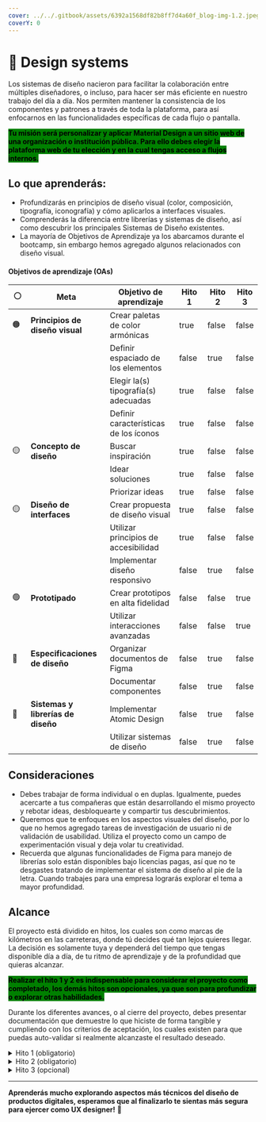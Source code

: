 ```yaml
---
cover: ../../.gitbook/assets/6392a1568df82b8ff7d4a60f_blog-img-1.2.jpeg
coverY: 0
---
```


# 🦄 Design systems

Los sistemas de diseño nacieron para facilitar la colaboración entre múltiples diseñadores, o incluso, para hacer ser más eficiente en nuestro trabajo del día a día. Nos permiten mantener la consistencia de los componentes y patrones a través de toda la plataforma, para así enfocarnos en las funcionalidades específicas de cada flujo o pantalla.

<mark style="background-color:green;">**Tu misión será personalizar y aplicar Material Design a un sitio web de una organización o institución pública. Para ello debes elegir la plataforma web de tu elección y en la cual tengas acceso a flujos internos.**</mark>



## Lo que aprenderás:

* Profundizarás en principios de diseño visual (color, composición, tipografía, iconografía) y cómo aplicarlos a interfaces visuales.
* Comprenderás la diferencia entre librerías y sistemas de diseño, así como descubrir los principales Sistemas de Diseño existentes.
* La mayoría de Objetivos de Aprendizaje ya los abarcamos durante el bootcamp, sin embargo hemos agregado algunos relacionados con diseño visual.

#### Objetivos de aprendizaje (OAs)

<table><thead><tr><th width="63">⚪️</th><th width="227">Meta</th><th width="226">Objetivo de aprendizaje</th><th width="81" data-type="checkbox">Hito 1</th><th width="81" data-type="checkbox">Hito 2</th><th data-type="checkbox">Hito 3</th></tr></thead><tbody><tr><td><span data-gb-custom-inline data-tag="emoji" data-code="1f7e0">🟠</span></td><td><strong>Principios de diseño visual</strong></td><td>Crear paletas de color armónicas</td><td>true</td><td>false</td><td>false</td></tr><tr><td></td><td></td><td>Definir espaciado de los elementos</td><td>false</td><td>true</td><td>false</td></tr><tr><td></td><td></td><td>Elegir la(s) tipografía(s) adecuadas</td><td>true</td><td>false</td><td>false</td></tr><tr><td></td><td></td><td>Definir características de los íconos</td><td>true</td><td>false</td><td>false</td></tr><tr><td>🟡</td><td><strong>Concepto de diseño</strong></td><td>Buscar inspiración</td><td>true</td><td>false</td><td>false</td></tr><tr><td></td><td></td><td>Idear soluciones</td><td>true</td><td>false</td><td>false</td></tr><tr><td></td><td></td><td>Priorizar ideas</td><td>true</td><td>false</td><td>false</td></tr><tr><td>🟡</td><td><strong>Diseño de interfaces</strong></td><td>Crear propuesta de diseño visual</td><td>true</td><td>false</td><td>false</td></tr><tr><td></td><td></td><td>Utilizar principios de accesibilidad</td><td>true</td><td>false</td><td>false</td></tr><tr><td></td><td></td><td>Implementar diseño responsivo</td><td>false</td><td>true</td><td>false</td></tr><tr><td>🟢</td><td><strong>Prototipado</strong></td><td>Crear prototipos en alta fidelidad</td><td>false</td><td>false</td><td>true</td></tr><tr><td></td><td></td><td>Utilizar interacciones avanzadas</td><td>false</td><td>false</td><td>true</td></tr><tr><td>🔵</td><td><strong>Especificaciones de diseño</strong></td><td>Organizar documentos de Figma</td><td>false</td><td>true</td><td>false</td></tr><tr><td></td><td></td><td>Documentar componentes</td><td>false</td><td>true</td><td>false</td></tr><tr><td>🔵</td><td><strong>Sistemas y librerías de diseño</strong></td><td>Implementar Atomic Design</td><td>false</td><td>true</td><td>false</td></tr><tr><td></td><td></td><td>Utilizar sistemas de diseño</td><td>false</td><td>true</td><td>false</td></tr></tbody></table>



## Consideraciones

* Debes trabajar de forma individual o en duplas. Igualmente, puedes acercarte a tus compañeras que están desarrollando el mismo proyecto y rebotar ideas, desbloquearte y compartir tus descubrimientos.
* Queremos que te enfoques en los aspectos visuales del diseño, por lo que no hemos agregado tareas de investigación de usuario ni de validación de usabilidad. Utiliza el proyecto como un campo de experimentación visual y deja volar tu creatividad.
* Recuerda que algunas funcionalidades de Figma para manejo de librerías solo están disponibles bajo licencias pagas, así que no te desgastes tratando de implementar el sistema de diseño al pie de la letra. Cuando trabajes para una empresa lograrás explorar el tema a mayor profundidad.



## Alcance

El proyecto está dividido en hitos, los cuales son como marcas de kilómetros en las carreteras, donde tú decides qué tan lejos quieres llegar. La decisión es solamente tuya y dependerá del tiempo que tengas disponible día a día, de tu ritmo de aprendizaje y de la profundidad que quieras alcanzar.

<mark style="background-color:green;">**Realizar el hito 1 y 2 es indispensable para considerar el proyecto como completado, los demás hitos son opcionales, ya que son para profundizar o explorar otras habilidades.**</mark>

Durante los diferentes avances, o al cierre del proyecto, debes presentar documentación que demuestre lo que hiciste de forma tangible y cumpliendo con los criterios de aceptación, los cuales existen para que puedas auto-validar si realmente alcanzaste el resultado deseado.

<details>

<summary>Hito 1 (obligatorio)</summary>

El primer hito consiste en definir las bases del sistema de diseño para la plataforma web que hayas seleccionado.

**Criterios de aceptación:**

* _Moodboard_ de inspiración para definir la guía de marca.
* Guía de marca donde se defina la paleta de colores primarios y secundarios, tipografía(s) e iconografía. Asegúrate de validar que los colores sean accesibles.
* Inventario de componentes de la plataforma actual, es decir, un listado de los principales componentes y patrones. Por ejemplo, es posible que encuentres dos formas diferentes de seleccionar una fecha, mapea estas inconsistencias así como los elementos más utilizados en la plataforma.
* Especificaciones de UI utilizando principios de Atomic Design, acá es donde implementarás la guía de marca en la interfaz visual.

</details>

<details>

<summary>Hito 2 (obligatorio)</summary>

Una vez tengas claro el diseño visual que quieres darle a la plataforma, es hora de sistematizarlo e implementarlo.

**Criterios de aceptación:**

* Presentación donde expliques las principales diferencias entre un Sistema de Diseño y una librería, así como un breve resumen de los diferentes sistemas de diseño más utilizados en la industria en este momento.
* Documento de Figma con la librería de componentes de Material Design, personalizado según lo que definiste en el hito anterior. Acuérdate de incluir la documentación de los componentes (casos de uso).
* Rediseño de las principales pantallas de la plataforma, en la que puedas ejemplificar cómo se utilizaría el sistema de diseño. Debes incluir una versión para cada dispositivo: mobile, tablet y desktop.
* Documento de Figma con capas y elementos organizados, utilizando una nomenclatura estándar. Por ejemplo: botón principal, botón secundario, dropdown, etc.&#x20;

</details>

<details>

<summary>Hito 3 (opcional)</summary>

Ahora con todos los ingredientes listos puedes dedicarte a crear un prototipo donde pongas en práctica los diferentes elementos y componentes!

**Criterios de aceptación:**

* Prototipo navegable en alta fidelidad (texto real, imágenes, colores e íconos), incluyendo componentes reutilizables debidamente implementados desde la librería.
* Incluye interacciones avanzadas como carruseles, menú colapsable y otros, pero toma en cuenta que es un prototipo y tiene ciertas limitaciones, por lo que nunca será una réplica exacta de un sitio o aplicación web.

</details>

***

**Aprenderás mucho explorando aspectos más técnicos del diseño de productos digitales, esperamos que al finalizarlo te sientas más segura para ejercer como UX designer!** :unicorn:

